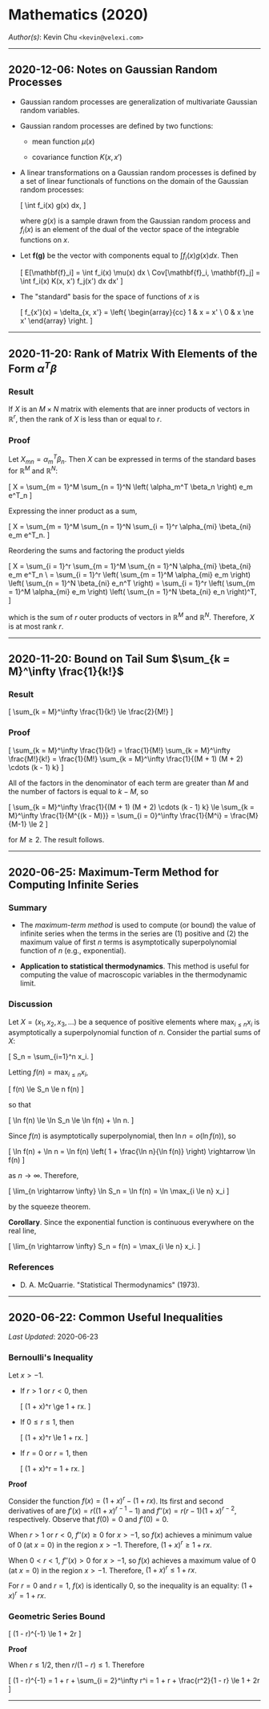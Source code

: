 Mathematics (2020)
==================

*Author(s)*: Kevin Chu `<kevin@velexi.com>`

-------------------------------------------------------------------------------

2020-12-06: Notes on Gaussian Random Processes
----------------------------------------------

* Gaussian random processes are generalization of multivariate Gaussian random
  variables.

* Gaussian random processes are defined by two functions:

  * mean function $\mu(x)$

  * covariance function $K(x, x')$

* A linear transformations on a Gaussian random processes is defined by a set
  of linear functionals of functions on the domain of the Gaussian random
  processes:

  \[
    \int f_i(x) g(x) dx,
  \]

  where $g(x)$ is a sample drawn from the Gaussian random process and $f_i(x)$
  is an element of the dual of the vector space of the integrable functions on
  $x$.

* Let $\mathbf{f(g)}$ be the vector with components equal to
  $\int f_i(x) g(x) dx$. Then

  \[
    E[\mathbf{f}_i] = \int f_i(x) \mu(x) dx \\
    Cov[\mathbf{f}_i, \mathbf{f}_j] = \int f_i(x) K(x, x') f_j(x') dx dx'
  \]

* The "standard" basis for the space of functions of $x$ is

  \[
    f_{x'}(x) = \delta_{x, x'} =
      \left\{
        \begin{array}{cc}
          1 & x = x' \\
          0 & x \ne x'
        \end{array}
      \right.
  \]

-------------------------------------------------------------------------------

2020-11-20: Rank of Matrix With Elements of the Form $\alpha^T \beta$
---------------------------------------------------------------------

### Result

If $X$ is an $M \times N$ matrix with elements that are inner products of
vectors in $\mathbb{R}^r$, then the rank of $X$ is less than or equal to $r$.

### Proof

Let $X_{mn} = \alpha_m^T \beta_n$. Then $X$ can be expressed in terms of the
standard bases for $\mathbb{R}^M$ and $\mathbb{R}^N$:

\[
  X = \sum_{m = 1}^M \sum_{n = 1}^N \left( \alpha_m^T \beta_n \right) e_m e^T_n
\]

Expressing the inner product as a sum,

\[
  X
  = \sum_{m = 1}^M \sum_{n = 1}^N
    \sum_{i = 1}^r \alpha_{mi} \beta_{ni} e_m e^T_n.
\]

Reordering the sums and factoring the product yields

\[
  X
  = \sum_{i = 1}^r
    \sum_{m = 1}^M \sum_{n = 1}^N \alpha_{mi} \beta_{ni} e_m e^T_n \\
  = \sum_{i = 1}^r
    \left( \sum_{m = 1}^M \alpha_{mi} e_m \right)
    \left( \sum_{n = 1}^N \beta_{ni} e_n^T \right)
  = \sum_{i = 1}^r
    \left( \sum_{m = 1}^M \alpha_{mi} e_m \right)
    \left( \sum_{n = 1}^N \beta_{ni} e_n \right)^T,
\]

which is the sum of $r$ outer products of vectors in $\mathbb{R}^M$ and
$\mathbb{R}^N$. Therefore, $X$ is at most rank $r$.

-------------------------------------------------------------------------------

2020-11-20: Bound on Tail Sum $\sum_{k = M}^\infty \frac{1}{k!}$
----------------------------------------------------------------

### Result

\[
  \sum_{k = M}^\infty \frac{1}{k!} \le \frac{2}{M!}
\]

### Proof

\[
\sum_{k = M}^\infty \frac{1}{k!}
= \frac{1}{M!} \sum_{k = M}^\infty \frac{M!}{k!}
= \frac{1}{M!} \sum_{k = M}^\infty \frac{1}{(M + 1) (M + 2) \cdots (k - 1) k}
\]

All of the factors in the denominator of each term are greater than $M$ and the
number of factors is equal to $k - M$, so

\[
\sum_{k = M}^\infty \frac{1}{(M + 1) (M + 2) \cdots (k - 1) k}
\le \sum_{k = M}^\infty \frac{1}{M^{(k - M)}}
= \sum_{i = 0}^\infty \frac{1}{M^i}
= \frac{M}{M-1}
\le 2
\]

for $M \ge 2$. The result follows.

-------------------------------------------------------------------------------

2020-06-25: Maximum-Term Method for Computing Infinite Series
-------------------------------------------------------------

### Summary

* The _maximum-term method_ is used to compute (or bound) the value of
  infinite series when the terms in the series are (1) positive and
  (2) the maximum value of first $n$ terms is asymptotically superpolynomial
  function of $n$ (e.g., exponential).

* __Application to statistical thermodynamics__. This method is useful for
  computing the value of macroscopic variables in the thermodynamic limit.

### Discussion

Let $X = (x_1, x_2, x_3, \ldots)$ be a sequence of positive elements where
$\max_{i \le n} x_i$ is asymptotically a superpolynomial function of $n$.
Consider the partial sums of $X$:

\[
  S_n = \sum_{i=1}^n x_i.
\]

Letting $f(n) = \max_{i \le n} x_i$,

\[
  f(n) \le S_n \le n f(n)
\]

so that

\[
  \ln f(n) \le \ln S_n \le \ln f(n) + \ln n.
\]

Since $f(n)$ is asymptotically superpolynomial, then $\ln n = o(\ln f(n))$, so

\[
  \ln f(n) + \ln n = \ln f(n) \left( 1 + \frac{\ln n}{\ln f(n)} \right)
  \rightarrow \ln f(n)
\]

as $n \rightarrow \infty$. Therefore,

\[
  \lim_{n \rightarrow \infty} \ln S_n = \ln f(n) = \ln \max_{i \le n} x_i
\]

by the squeeze theorem.

__Corollary__. Since the exponential function is continuous everywhere on the
real line,

\[
  \lim_{n \rightarrow \infty} S_n = f(n) = \max_{i \le n} x_i.
\]


### References

* D. A. McQuarrie. "Statistical Thermodynamics" (1973).

-------------------------------------------------------------------------------

2020-06-22: Common Useful Inequalities
--------------------------------------

_Last Updated_: 2020-06-23

### Bernoulli's Inequality

Let $x > -1$.

* If $r > 1$ or $r < 0$, then

  \[
    (1 + x)^r \ge 1 + rx.
  \]

* If $0 \le r \le 1$, then

  \[
    (1 + x)^r \le 1 + rx.
  \]

* If $r = 0$ or $r = 1$, then

  \[
    (1 + x)^r = 1 + rx.
  \]

__Proof__

Consider the function $f(x) = (1 + x)^r - (1 + rx)$. Its first and second
derivatives of are $f'(x) = r ((1 + x)^{r - 1} - 1)$ and
$f''(x) = r (r - 1) (1 + x)^{r - 2}$, respectively. Observe that $f(0) = 0$
and $f'(0) = 0$.

When $r > 1$ or $r < 0$, $f''(x) \ge 0$ for $x > -1$, so $f(x)$ achieves a
minimum value of 0 (at $x = 0$) in the region $x > -1$. Therefore,
$(1 + x)^r \ge 1 + rx$.

When $0 < r < 1$, $f''(x) > 0$ for $x > -1$, so $f(x)$ achieves a maximum value
of 0 (at $x = 0$) in the region $x > -1$. Therefore, $(1 + x)^r \le 1 + rx$.

For $r = 0$ and $r = 1$, $f(x)$ is identically 0, so the inequality is an
equality: $(1 + x)^r = 1 + rx$.

### Geometric Series Bound

\[
  (1 - r)^{-1} \le 1 + 2r
\]

__Proof__

When $r \le 1/2$, then $r/(1 - r) \le 1$. Therefore

\[
  (1 - r)^{-1} = 1 + r + \sum_{i = 2}^\infty r^i
= 1 + r + \frac{r^2}{1 - r} \le 1 + 2r
\]

-------------------------------------------------------------------------------
